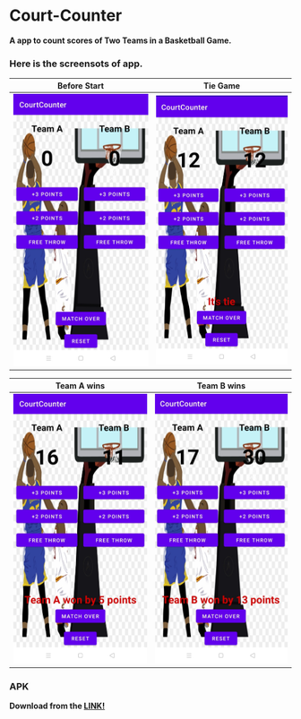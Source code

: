 # Court-Counter
**A app to count scores of Two Teams in a Basketball Game.**

### Here is the screensots of app.

Before Start            |  Tie Game    
:-------------------------:|:-------------------------:|
![](https://github.com/alein249/CourtCounter/blob/master/IMG_20210311_163828%5B1%5D.jpg)  |  ![](https://github.com/alein249/CourtCounter/blob/master/IMG_20210311_163815%5B1%5D.jpg)  

Team A wins            | Team B wins     
:-------------------------:|:-------------------------:|
![](https://github.com/alein249/CourtCounter/blob/master/IMG_20210311_163749%5B1%5D.jpg)  |  ![](https://github.com/alein249/CourtCounter/blob/master/IMG_20210311_163801%5B1%5D.jpg)  

### APK
**Download from the [LINK!](https://github.com/alein249/CourtCounter/releases/download/Latest/app-debug.apk)**
